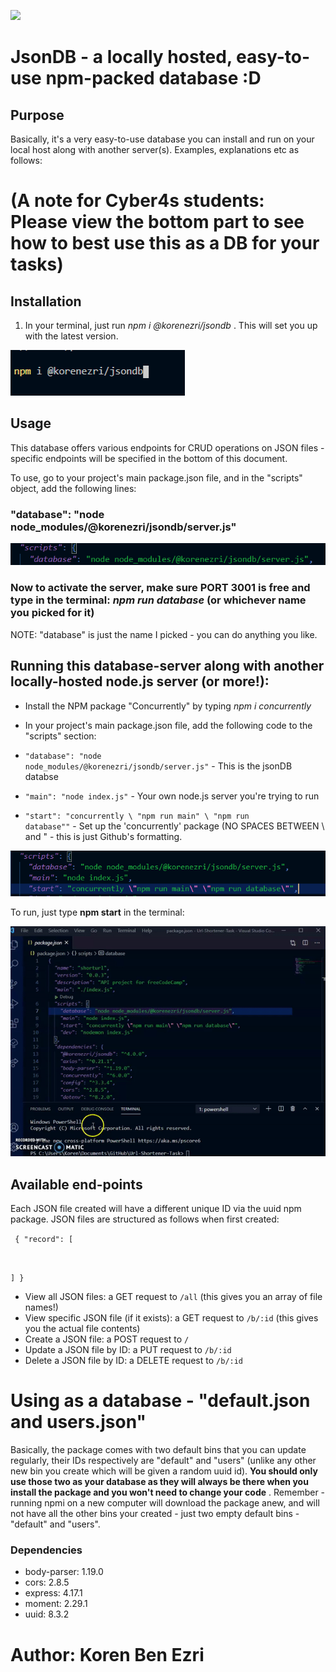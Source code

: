 ![](https://img.shields.io/badge/jsonDB-By%20Koren-brightgreen)

# JsonDB - a locally hosted, easy-to-use npm-packed database :D

## Purpose

Basically, it's a very easy-to-use database you can install and run on your local host along with another server(s). Examples, explanations etc as follows:

# (A note for Cyber4s students: Please view the bottom part to see how to best use this as a DB for your tasks)

## Installation

1) In your terminal, just run *npm i @korenezri/jsondb* . This will set you up with the latest version.

![pic_one](https://github.com/KorenEzri/jsondb/blob/main/npmi.PNG)

## Usage

This database offers various endpoints for CRUD operations on JSON files - specific endpoints will be specified in the bottom of this document.

To use, go to your project's main package.json file, and in the "scripts" object, add the following lines:
### "database": "node node_modules/@korenezri/jsondb/server.js"

![pic_two](https://github.com/KorenEzri/jsondb/blob/main/dbasejsondb.PNG)

### Now to activate the server, make sure PORT 3001 is free and type in the terminal: *npm run database* (or whichever name you picked for it)

NOTE: "database" is just the name I picked - you can do anything you like.


## Running this database-server along with another locally-hosted node.js server (or more!):

- Install the NPM package "Concurrently" by typing *npm i concurrently*
- In your project's main package.json file, add the following code to the "scripts" section:

-  <code>"database": "node node_modules/@korenezri/jsondb/server.js"</code> - This is the jsonDB databse
-  <code>"main": "node index.js"</code> - Your own node.js server you're trying to run
-  <code>"start": "concurrently \ "npm run main\" \ "npm run database\""</code> - Set up the 'concurrently' package (NO SPACES BETWEEN \ and " - this is just Github's formatting.

![pic_three](https://github.com/KorenEzri/jsondb/blob/main/multipleservers.PNG)

To run, just type **npm start** in the terminal:

![gif_one](https://github.com/KorenEzri/jsondb/blob/main/jsondbexamplegif.gif)


## Available end-points 

Each JSON file created will have a different unique ID via the uuid npm package. JSON files are structured as follows when first created:

<code> {
  "record": [

  ]
}
</code>

- View all JSON files: a GET request to <code>/all</code> (this gives you an array of file names!)
- View specific JSON file (if it exists): a GET request to <code>/b/:id</code> (this gives you the actual file contents)
- Create a JSON file: a POST request to <code>/</code>
- Update a JSON file by ID: a PUT request to <code>/b/:id</code>
- Delete a JSON file by ID: a DELETE request to <code>/b/:id</code>

# Using as a database - "default.json and users.json"

Basically, the package comes with two default bins that you can update regularly, their IDs respectively are "default" and "users" (unlike any other new bin you create which will be given a random uuid id). **You should only use those two as your database as they will always be there when you install the package and you won't need to change your code** . Remember - running npmi on a new computer will download the package anew, and will not have all the other bins your created - just two empty default bins - "default" and "users".

### Dependencies

- body-parser: 1.19.0
- cors: 2.8.5
- express: 4.17.1
- moment: 2.29.1
- uuid: 8.3.2
    

# Author: Koren Ben Ezri
